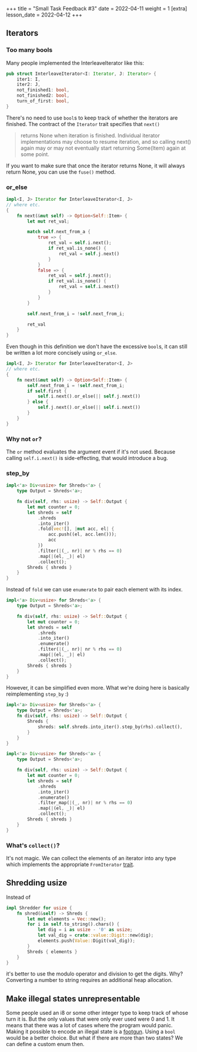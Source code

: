 +++ 
title = "Small Task Feedback #3"
date = 2022-04-11 
weight = 1
[extra]
lesson_date = 2022-04-12 
+++

## Iterators

### Too many bools

Many people implemented the InterleaveIterator like this:

```rust
pub struct InterleaveIterator<I: Iterator, J: Iterator> {
    iter1: I,
    iter2: J,
    not_finished1: bool,
    not_finished2: bool,
    turn_of_first: bool,
}
```

There's no need to use `bool`s to keep track of whether the iterators are finished. The contract of
the `Iterator` trait specifies that `next()`

> returns None when iteration is finished. Individual iterator implementations may choose to resume iteration,
> and so calling next() again may or may not eventually start returning Some(Item) again at some point.

If you want to make sure that once the iterator returns None, it will always return None, you can
use the `fuse()` method.

### or_else

```rust
impl<I, J> Iterator for InterleaveIterator<I, J>
// where etc.
{
    fn next(&mut self) -> Option<Self::Item> {
        let mut ret_val;

        match self.next_from_a {
            true => {
                ret_val = self.i.next();
                if ret_val.is_none() {
                    ret_val = self.j.next()
                }
            }
            false => {
                ret_val = self.j.next();
                if ret_val.is_none() {
                    ret_val = self.i.next()
                }
            }
        }

        self.next_from_i = !self.next_from_i;

        ret_val
    }
}
```

Even though in this definition we don't have the excessive `bool`s,
it can still be written a lot more concisely using `or_else`.

```rust
impl<I, J> Iterator for InterleaveIterator<I, J>
// where etc.
{
    fn next(&mut self) -> Option<Self::Item> {
        self.next_from_i = !self.next_from_i;
        if self.first {
            self.i.next().or_else(|| self.j.next())
        } else {
            self.j.next().or_else(|| self.i.next())
        }
    }
}
```

### Why not `or`?

The `or` method evaluates the argument event if it's not used. 
Because calling `self.i.next()` is side-effecting, that would introduce a bug.

### step_by

```rust
impl<'a> Div<usize> for Shreds<'a> {
    type Output = Shreds<'a>;

    fn div(self, rhs: usize) -> Self::Output {
        let mut counter = 0;
        let shreds = self
            .shreds
            .into_iter()
            .fold(vec![], |mut acc, el| {
                acc.push((el, acc.len()));
                acc
            })
            .filter(|(_, nr)| nr % rhs == 0)
            .map(|(el, _)| el)
            .collect();
        Shreds { shreds }
    }
}
```

Instead of `fold` we can use `enumerate` to pair each element with its index.

```rust
impl<'a> Div<usize> for Shreds<'a> {
    type Output = Shreds<'a>;

    fn div(self, rhs: usize) -> Self::Output {
        let mut counter = 0;
        let shreds = self
            .shreds
            .into_iter()
            .enumerate()
            .filter(|(_, nr)| nr % rhs == 0)
            .map(|(el, _)| el)
            .collect();
        Shreds { shreds }
    }
}
```

However, it can be simplified even more. What we're doing here is basically reimplementing 
`step_by` :)

```rust
impl<'a> Div<usize> for Shreds<'a> {
    type Output = Shreds<'a>;
    fn div(self, rhs: usize) -> Self::Output {
        Shreds {
            shreds: self.shreds.into_iter().step_by(rhs).collect(),
        }
    }
}
```


```rust
impl<'a> Div<usize> for Shreds<'a> {
    type Output = Shreds<'a>;

    fn div(self, rhs: usize) -> Self::Output {
        let mut counter = 0;
        let shreds = self
            .shreds
            .into_iter()
            .enumerate()
            .filter_map(|(_, nr)| nr % rhs == 0)
            .map(|(el, _)| el)
            .collect();
        Shreds { shreds }
    }
}
```

### What's `collect()`?

It's not magic. We can collect the elements of an iterator into any type which implements 
the appropriate `FromIterator` [trait](https://doc.rust-lang.org/std/iter/trait.FromIterator.html).

## Shredding usize

Instead of

```rust
impl Shredder for usize {
    fn shred(&self) -> Shreds {
        let mut elements = Vec::new();
        for i in self.to_string().chars() {
            let dig = i as usize - '0' as usize;
            let val_dig = crate::value::Digit::new(dig);
            elements.push(Value::Digit(val_dig));
        }
        Shreds { elements }
    }
}
```

it's better to use the modulo operator and division to get the digits. Why? Converting a number to
string requires an additional heap allocation.

## Make illegal states unrepresentable

Some people used an i8 or some other integer type to keep track of whose turn it is. But the only
values that were only ever used were 0 and 1. It means that there was a lot of cases where the
program would panic. Making it possible to encode an illegal state is
a [footgun](https://en.wiktionary.org/wiki/footgun). Using a `bool` would be a better choice. But
what if there are more than two states? We can define a custom enum then.
